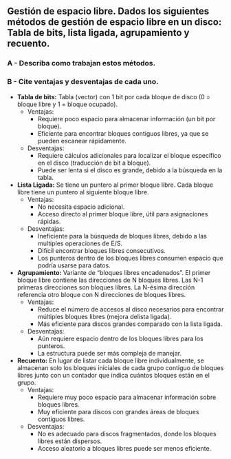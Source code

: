 ## Gestión de espacio libre. Dados los siguientes métodos de gestión de espacio libre en un disco: Tabla de bits, lista ligada, agrupamiento y recuento.

### A - Describa como trabajan estos métodos.
### B - Cite ventajas y desventajas de cada uno.

- **Tabla de bits:** Tabla (vector) con 1 bit por cada bloque de disco (0 = bloque libre y 1 = bloque ocupado). 
  - Ventajas:
    - Requiere poco espacio para almacenar información (un bit por bloque).
    - Eficiente para encontrar bloques contiguos libres, ya que se pueden escanear rápidamente.
  - Desventajas:
    - Requiere cálculos adicionales para localizar el bloque específico en el disco (traducción de bit a bloque).
    - Puede ser lenta si el disco es grande, debido a la búsqueda en la tabla.
- **Lista Ligada:** Se tiene un puntero al primer bloque libre. Cada bloque libre tiene un puntero al siguiente bloque libre. 
  - Ventajas:
    - No necesita espacio adicional.
    - Acceso directo al primer bloque libre, útil para asignaciones rápidas.
  - Desventajas:
    - Ineficiente para la búsqueda de bloques libres, debido a las multiples operaciones de E/S.
    - Difícil encontrar bloques libres consecutivos. 
    - Los punteros dentro de los bloques libres consumen espacio que podría usarse para datos.
- **Agrupamiento:** Variante de “bloques libres encadenados”. El primer bloque libre contiene las direcciones de N bloques libres.  Las N-1 primeras direcciones son bloques libres. La N-ésima dirección referencia otro bloque con N direcciones de bloques libres. 
  - Ventajas:
    - Reduce el número de accesos al disco necesarios para encontrar múltiples bloques libres (mejora delista ligada).
    - Más eficiente para discos grandes comparado con la lista ligada.
  - Desventajas:
    - Aún requiere espacio dentro de los bloques libres para los punteros.
    - La estructura puede ser más compleja de manejar.
- **Recuento:** En lugar de listar cada bloque libre individualmente, se almacenan solo los bloques iniciales de cada grupo contiguo de bloques libres junto con un contador que indica cuántos bloques están en el grupo.
  - Ventajas:
    - Requiere muy poco espacio para almacenar información sobre bloques libres.
    - Muy eficiente para discos con grandes áreas de bloques contiguos libres.
  - Desventajas:
    - No es adecuado para discos fragmentados, donde los bloques libres están dispersos.
    - Acceso aleatorio a bloques libres puede ser menos eficiente.